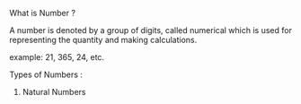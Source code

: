 What is Number ?

A number is denoted by a group of digits, called numerical which is used for representing the quantity and making calculations.

example: 21, 365, 24, etc.

Types of Numbers :
1. Natural Numbers